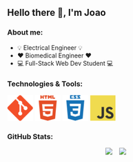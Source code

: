 ## Hello there 👋,  I'm Joao

### About me:
* :bulb: Electrical Engineer :bulb:
* :hearts: Biomedical Engineer :hearts:
* :computer: Full-Stack Web Dev Student :computer:

### Technologies & Tools:
<img src="img/git.svg" width="60"> <img src="img/html.svg" width="60"> <img src="img/css.svg" width="60"> <img src="img/javascript.svg" width="60">

### GitHub Stats:
<p align="center"> 
 <img src="https://github-readme-stats.vercel.app/api?username=joao-gui-marcos&theme=radical"> &nbsp;&nbsp;
 <img src="https://github-readme-stats.vercel.app/api/top-langs/?username=joao-gui-marcos&theme=radical">
</p>



<!--
**joao-gui-marcos/joao-gui-marcos** is a ✨ _special_ ✨ repository because its `README.md` (this file) appears on your GitHub profile.

Here are some ideas to get you started:

- 🔭 I’m currently working on ...
- 🌱 I’m currently learning ...
- 👯 I’m looking to collaborate on ...
- 🤔 I’m looking for help with ...
- 💬 Ask me about ...
- 📫 How to reach me: ...
- 😄 Pronouns: ...
- ⚡ Fun fact: ...
-->
